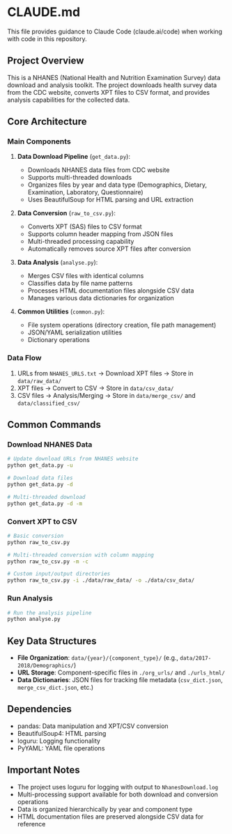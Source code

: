 # CLAUDE.md

This file provides guidance to Claude Code (claude.ai/code) when working with code in this repository.

## Project Overview

This is a NHANES (National Health and Nutrition Examination Survey) data download and analysis toolkit. The project downloads health survey data from the CDC website, converts XPT files to CSV format, and provides analysis capabilities for the collected data.

## Core Architecture

### Main Components

1. **Data Download Pipeline** (`get_data.py`):
   - Downloads NHANES data files from CDC website
   - Supports multi-threaded downloads
   - Organizes files by year and data type (Demographics, Dietary, Examination, Laboratory, Questionnaire)
   - Uses BeautifulSoup for HTML parsing and URL extraction

2. **Data Conversion** (`raw_to_csv.py`):
   - Converts XPT (SAS) files to CSV format
   - Supports column header mapping from JSON files
   - Multi-threaded processing capability
   - Automatically removes source XPT files after conversion

3. **Data Analysis** (`analyse.py`):
   - Merges CSV files with identical columns
   - Classifies data by file name patterns
   - Processes HTML documentation files alongside CSV data
   - Manages various data dictionaries for organization

4. **Common Utilities** (`common.py`):
   - File system operations (directory creation, file path management)
   - JSON/YAML serialization utilities
   - Dictionary operations

### Data Flow

1. URLs from `NHANES_URLS.txt` → Download XPT files → Store in `data/raw_data/`
2. XPT files → Convert to CSV → Store in `data/csv_data/`
3. CSV files → Analysis/Merging → Store in `data/merge_csv/` and `data/classified_csv/`

## Common Commands

### Download NHANES Data
```bash
# Update download URLs from NHANES website
python get_data.py -u

# Download data files
python get_data.py -d

# Multi-threaded download
python get_data.py -d -m
```

### Convert XPT to CSV
```bash
# Basic conversion
python raw_to_csv.py

# Multi-threaded conversion with column mapping
python raw_to_csv.py -m -c

# Custom input/output directories
python raw_to_csv.py -i ./data/raw_data/ -o ./data/csv_data/
```

### Run Analysis
```bash
# Run the analysis pipeline
python analyse.py
```

## Key Data Structures

- **File Organization**: `data/{year}/{component_type}/` (e.g., `data/2017-2018/Demographics/`)
- **URL Storage**: Component-specific files in `./org_urls/` and `./urls_html/`
- **Data Dictionaries**: JSON files for tracking file metadata (`csv_dict.json`, `merge_csv_dict.json`, etc.)

## Dependencies

- pandas: Data manipulation and XPT/CSV conversion
- BeautifulSoup4: HTML parsing
- loguru: Logging functionality
- PyYAML: YAML file operations

## Important Notes

- The project uses loguru for logging with output to `NhanesDownload.log`
- Multi-processing support available for both download and conversion operations
- Data is organized hierarchically by year and component type
- HTML documentation files are preserved alongside CSV data for reference

